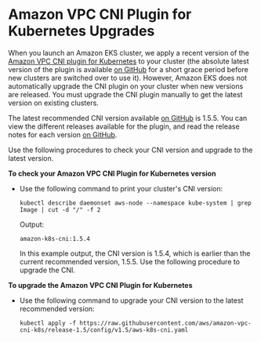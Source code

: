 # Amazon VPC CNI Plugin for Kubernetes Upgrades<a name="cni-upgrades"></a>

When you launch an Amazon EKS cluster, we apply a recent version of the [Amazon VPC CNI plugin for Kubernetes](https://github.com/aws/amazon-vpc-cni-k8s) to your cluster \(the absolute latest version of the plugin is available [on GitHub](https://github.com/aws/amazon-vpc-cni-k8s/releases) for a short grace period before new clusters are switched over to use it\)\. However, Amazon EKS does not automatically upgrade the CNI plugin on your cluster when new versions are released\. You must upgrade the CNI plugin manually to get the latest version on existing clusters\.

The latest recommended CNI version available [on GitHub](https://github.com/aws/amazon-vpc-cni-k8s/releases) is 1\.5\.5\. You can view the different releases available for the plugin, and read the release notes for each version [on GitHub](https://github.com/aws/amazon-vpc-cni-k8s/releases)\.

Use the following procedures to check your CNI version and upgrade to the latest version\.

**To check your Amazon VPC CNI Plugin for Kubernetes version**
+ Use the following command to print your cluster's CNI version:

  ```
  kubectl describe daemonset aws-node --namespace kube-system | grep Image | cut -d "/" -f 2
  ```

  Output:

  ```
  amazon-k8s-cni:1.5.4
  ```

  In this example output, the CNI version is 1\.5\.4, which is earlier than the current recommended version, 1\.5\.5\. Use the following procedure to upgrade the CNI\.

**To upgrade the Amazon VPC CNI Plugin for Kubernetes**
+ Use the following command to upgrade your CNI version to the latest recommended version:

  ```
  kubectl apply -f https://raw.githubusercontent.com/aws/amazon-vpc-cni-k8s/release-1.5/config/v1.5/aws-k8s-cni.yaml
  ```